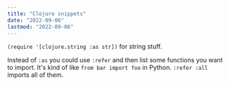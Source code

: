 ```yaml
---
title: "Clojure snippets"
date: "2022-09-06"
lastmod: "2022-09-06"
---
```


`(require '[clojure.string :as str])` for string stuff.

Instead of `:as` you could use `:refer` and then list some functions you want to import. It's kind of like `from bar import foo` in Python. `:refer :all` imports all of them.

